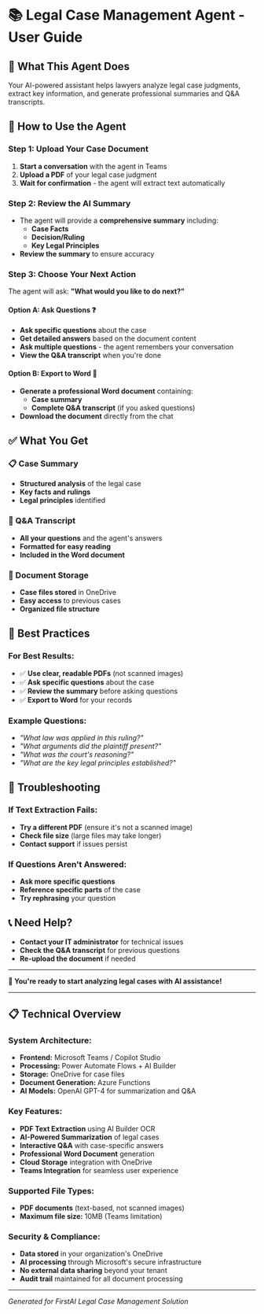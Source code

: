 # 📚 **Legal Case Management Agent - User Guide**

## 🚀 **What This Agent Does**
Your AI-powered assistant helps lawyers analyze legal case judgments, extract key information, and generate professional summaries and Q&A transcripts.

## 📖 **How to Use the Agent**

### **Step 1: Upload Your Case Document**
1. **Start a conversation** with the agent in Teams
2. **Upload a PDF** of your legal case judgment
3. **Wait for confirmation** - the agent will extract text automatically

### **Step 2: Review the AI Summary**
- The agent will provide a **comprehensive summary** including:
  - **Case Facts**
  - **Decision/Ruling**
  - **Key Legal Principles**
- **Review the summary** to ensure accuracy

### **Step 3: Choose Your Next Action**
The agent will ask: **"What would you like to do next?"**

#### **Option A: Ask Questions** ❓
- **Ask specific questions** about the case
- **Get detailed answers** based on the document content
- **Ask multiple questions** - the agent remembers your conversation
- **View the Q&A transcript** when you're done

#### **Option B: Export to Word** 📄
- **Generate a professional Word document** containing:
  - **Case summary**
  - **Complete Q&A transcript** (if you asked questions)
- **Download the document** directly from the chat

## ✅ **What You Get**

### **📋 Case Summary**
- **Structured analysis** of the legal case
- **Key facts and rulings**
- **Legal principles** identified

### **💬 Q&A Transcript**
- **All your questions** and the agent's answers
- **Formatted for easy reading**
- **Included in the Word document**

### **📁 Document Storage**
- **Case files stored** in OneDrive
- **Easy access** to previous cases
- **Organized file structure**

## 🎯 **Best Practices**

### **For Best Results:**
- ✅ **Use clear, readable PDFs** (not scanned images)
- ✅ **Ask specific questions** about the case
- ✅ **Review the summary** before asking questions
- ✅ **Export to Word** for your records

### **Example Questions:**
- *"What law was applied in this ruling?"*
- *"What arguments did the plaintiff present?"*
- *"What was the court's reasoning?"*
- *"What are the key legal principles established?"*

## 🔧 **Troubleshooting**

### **If Text Extraction Fails:**
- **Try a different PDF** (ensure it's not a scanned image)
- **Check file size** (large files may take longer)
- **Contact support** if issues persist

### **If Questions Aren't Answered:**
- **Ask more specific questions**
- **Reference specific parts** of the case
- **Try rephrasing** your question

## 📞 **Need Help?**
- **Contact your IT administrator** for technical issues
- **Check the Q&A transcript** for previous questions
- **Re-upload the document** if needed

---

**🎉 You're ready to start analyzing legal cases with AI assistance!**

---

## 📋 **Technical Overview**

### **System Architecture:**
- **Frontend:** Microsoft Teams / Copilot Studio
- **Processing:** Power Automate Flows + AI Builder
- **Storage:** OneDrive for case files
- **Document Generation:** Azure Functions
- **AI Models:** OpenAI GPT-4 for summarization and Q&A

### **Key Features:**
- **PDF Text Extraction** using AI Builder OCR
- **AI-Powered Summarization** of legal cases
- **Interactive Q&A** with case-specific answers
- **Professional Word Document** generation
- **Cloud Storage** integration with OneDrive
- **Teams Integration** for seamless user experience

### **Supported File Types:**
- **PDF documents** (text-based, not scanned images)
- **Maximum file size:** 10MB (Teams limitation)

### **Security & Compliance:**
- **Data stored** in your organization's OneDrive
- **AI processing** through Microsoft's secure infrastructure
- **No external data sharing** beyond your tenant
- **Audit trail** maintained for all document processing

---

*Generated for FirstAI Legal Case Management Solution*
